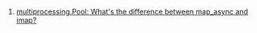  1. [multiprocessing.Pool: What's the difference between map_async and imap?][1]
 
 [1]: https://stackoverflow.com/questions/26520781/multiprocessing-pool-whats-the-difference-between-map-async-and-imap
